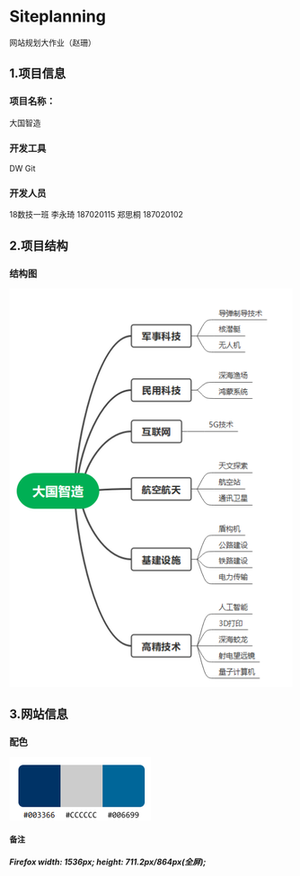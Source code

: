 # Siteplanning
网站规划大作业（赵珊）

## 1.项目信息
### 项目名称：
大国智造
### 开发工具
DW Git
### 开发人员
18数技一班 李永琦 187020115 郑思桐 187020102
## 2.项目结构
### 结构图

![结构图](大国智造.png)
## 3.网站信息
### 配色
![网站配色](网站配色.png)

#### 备注
##### Firefox width: 1536px; height: 711.2px/864px(全屏);

